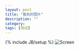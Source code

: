 ```yaml
---
layout: post
title: "看到的图片"
description: ""
category: 
tags: [测试]
---
```

{% include JB/setup %}
![Screen]({{site.img_url}}/screenshot.png)